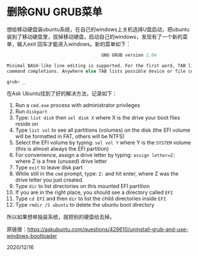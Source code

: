 # 删除GNU GRUB菜单

想给移动硬盘装ubuntu系统，在自己的windows上关机选择U盘启动，把ubuntu装到了移动硬盘里，拔掉移动硬盘，启动自己的windows，发现有了一个新的菜单，输入exit 回车才能进入windows。新的菜单如下：  
```r
                                    GNU GRUB version 2.04

Minimal BASH-like line editing is supported. For the first word, TAB lists possible
command completions. Anywhere else TAB lists possible device or file completions.

grub> _
```

在Ask Ubuntu找到了好的解决方法，记录如下：  
1. Run a `cmd.exe` process with administrator privileges
2. Run `diskpart`
3. Type: `list disk` then `sel disk X` where X is the drive your boot files reside on
4. Type `list vol` to see all partitions (volumes) on the disk (the EFI volume will be formatted in FAT, others will be NTFS)
5. Select the EFI volume by typing: `sel vol Y` where Y is the `SYSTEM` volume (this is almost always the EFI partition)
6. For convenience, assign a drive letter by typing: `assign letter=Z:` where Z is a free (unused) drive letter
7. Type `exit` to leave disk part
8. While still in the `cmd` prompt, type: `Z:` and hit enter, where Z was the drive letter you just created.
9. Type `dir` to list directories on this mounted EFI partition
10. If you are in the right place, you should see a directory called `EFI`
11. Type `cd EFI` and then `dir` to list the child directories inside `EFI`
12. Type `rmdir /S ubuntu` to delete the ubuntu boot directory

所以如果想单独装系统，就把别的硬盘给去掉。  


原链接：https://askubuntu.com/questions/429610/uninstall-grub-and-use-windows-bootloader  


2020/12/16  
